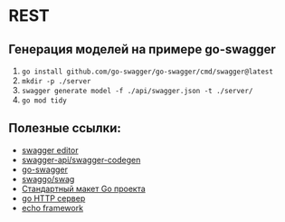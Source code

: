 # REST

## Генерация моделей на примере go-swagger
1. `go install github.com/go-swagger/go-swagger/cmd/swagger@latest`
1. `mkdir -p ./server`
1. `swagger generate model -f ./api/swagger.json -t ./server/`
1. `go mod tidy`

## Полезные ссылки:
* [swagger editor](https://editor.swagger.io/)
* [swagger-api/swagger-codegen](https://github.com/swagger-api/swagger-codegen)
* [go-swagger](https://github.com/go-swagger/go-swagger)
* [swaggo/swag](https://github.com/swaggo/swag)
* [Стандартный макет Go проекта](https://github.com/golang-standards/project-layout/blob/master/README_ru.md)
* [go HTTP сервер](https://pkg.go.dev/net/http#hdr-Servers)
* [echo framework](https://echo-labstack-com.translate.goog/docs/quick-start?_x_tr_sl=en&_x_tr_tl=ru&_x_tr_hl=ru&_x_tr_pto=sc&_x_tr_hist=true)
